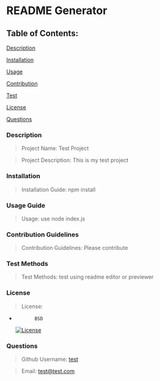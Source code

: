 
  
# README Generator 
  
## Table of Contents:
[Description](#description)
    
[Installation](#installation)
    
[Usage](#usage)
    
[Contribution](#contribution)
    
[Test](#test)
    
[License](#license)
    
[Questions](#questions)
        
  
    
### Description
<a name="description"></a>
    
>Project Name: Test Project
    
>Project Description: This is my test project
    
### Installation
<a name="installation"></a>
    
>Installation Guide: npm install
    
### Usage Guide
<a name="usage"></a>
    
>Usage: use node index.js
    
### Contribution Guidelines
<a name="contribution"></a>
    
>Contribution Guidelines: Please contribute
    
### Test Methods
<a name="test"></a>
    
>Test Methods: test using readme editor or previewer
  
### License
<a name="license"></a>

>License: 
*            BSD
    [![License](https://img.shields.io/badge/License-BSD%203--Clause-blue.svg)](https://opensource.org/licenses/BSD-3-Clause)  

### Questions
<a name="questions"></a>
    
>Github Username: [test](https://github.com/rsaad86) 
    
>Email: test@test.com 
    
    